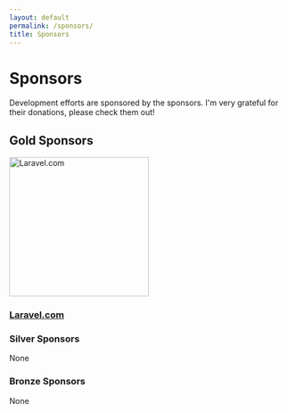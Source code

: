```yaml
---
layout: default
permalink: /sponsors/
title: Sponsors
---
```


# Sponsors

Development efforts are sponsored by the sponsors. I'm very grateful for their donations, please check them out! 

## Gold Sponsors

<a href="https://laravel.com/">
<img src="/logo/laravel.svg" alt="Laravel.com" height="250px" />
<h3>Laravel.com</h3>
</a>

### Silver Sponsors

None

### Bronze Sponsors

None
